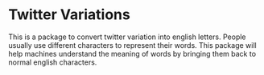 # Twitter Variations

This is a package to convert twitter variation into english letters. People usually use different characters to represent their words. This package will help machines understand the meaning of words by bringing them back to normal english characters.
